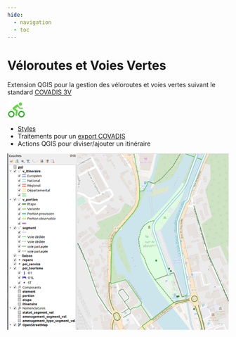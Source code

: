 ```yaml
---
hide:
  - navigation
  - toc
---
```


# Véloroutes et Voies Vertes

Extension QGIS pour la gestion des véloroutes et voies vertes suivant le standard
[COVADIS 3V](https://www.velo-territoires.org/observatoires/observatoire-national-des-veloroutes-et-voies-vertes/geostandard-velo/)

![Logo](media/icon.png)

* [Styles](processing/README.md#chargement-des-styles-depuis-le-dossier-resources)
* Traitements pour un [export COVADIS](processing/README.md#covadis)
* Actions QGIS pour diviser/ajouter un itinéraire

![Démo](media/demo.png)
